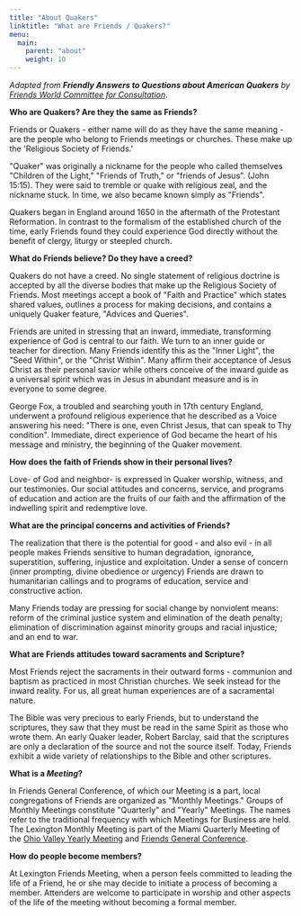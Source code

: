 ```yaml
---
title: "About Quakers"
linktitle: "What are Friends / Quakers?"
menu:
  main:
    parent: "about"
    weight: 10
---
```


<em>Adapted from **Friendly Answers to Questions about American Quakers** by
[Friends World Committee for Consultation](http://www.fwccamericas.org/)</em>.

**Who are Quakers? Are they the same as Friends?**

Friends or Quakers - either name will do as they have the same meaning -
are the people who belong to Friends meetings or churches. These make up the
'Religious Society of Friends.'

"Quaker" was originally a nickname for the people who called themselves
"Children of the Light," "Friends of Truth," or "friends of Jesus". (John
15:15).  They were said to tremble or quake with religious zeal, and the
nickname stuck.  In time, we also became known simply as "Friends".</p>

Quakers began in England around 1650 in the aftermath of the Protestant
Reformation.  In contrast to the formalism of the established church of the
time, early Friends found they could experience God directly without the
benefit of clergy, liturgy or steepled church.


**What do Friends believe? Do they have a creed?**

Quakers do not have a creed.  No single statement of religious doctrine is
accepted by all the diverse bodies that make up the Religious Society of
Friends.  Most meetings accept a book of "Faith and Practice" which states
shared values, outlines a process for making decisions, and contains a uniquely
Quaker feature, "Advices and Queries".

Friends are united in stressing that an inward, immediate, transforming
experience of God is central to our faith.  We turn to an inner guide or
teacher for direction.  Many Friends identify this as the "Inner Light", the
"Seed Within", or the "Christ Within".  Many affirm their acceptance of Jesus
Christ as their personal savior while others conceive of the inward guide as a
universal spirit which was in Jesus in abundant measure and is in everyone to
some degree.

George Fox, a troubled and searching youth in 17th century England, underwent a
profound religious experience that he described as a Voice answering his need:
"There is one, even Christ Jesus, that can speak to Thy condition".  Immediate,
direct experience of God became the heart of his message and ministry, the
beginning of the Quaker movement.


**How does the faith of Friends show in their personal lives?**

Love- of God and neighbor- is expressed in Quaker worship, witness, and our
testimonies.  Our social attitudes and concerns, service, and programs of
education and action are the fruits of our faith and the affirmation of the
indwelling spirit and redemptive love.

**What are the principal concerns and activities of Friends?**

The realization that there is the potential for good - and also evil - in all
people makes Friends sensitive to human degradation, ignorance, superstition,
suffering, injustice and exploitation.  Under a sense of concern (inner
prompting, divine obedience or urgency) Friends are drawn to humanitarian
callings and to programs of education, service and constructive action.

Many Friends today are pressing for social change by nonviolent means: reform
of the criminal justice system and elimination of the death penalty;
elimination of discrimination against minority groups and racial injustice; and
an end to war.

**What are Friends attitudes toward sacraments and Scripture?**

Most Friends reject the sacraments in their outward forms - communion and
baptism as practiced in most Christian churches.  We seek instead for the
inward reality.  For us, all great human experiences are of a sacramental
nature.

The Bible was very precious to early Friends, but to understand the scriptures,
they saw that they must be read in the same Spirit as those who wrote them.  An
early Quaker leader, Robert Barclay, said that the scriptures are only a
declaration of the source and not the source itself.  Today, Friends exhibit a
wide variety of relationships to the Bible and other scriptures.

**What is a *Meeting*?**

In Friends General Conference, of which our Meeting is a part, local
congregations of Friends are organized as "Monthly Meetings." Groups of Monthly
Meetings constitute "Quarterly" and "Yearly" Meetings. The names refer to the
traditional frequency with which Meetings for Business are held.  The Lexington
Monthly Meeting is part of the Miami Quarterly Meeting of the
[Ohio Valley Yearly Meeting](http://ovym.quaker.org) and
[Friends General Conference](http://www.fgcquaker.org").

**How do people become members?**

At Lexington Friends Meeting, when a person feels committed to leading the life
of a Friend, he or she may decide to initiate a process of becoming a member.
Attenders are welcome to participate in worship and other aspects of the life
of the meeting without becoming a formal member.
